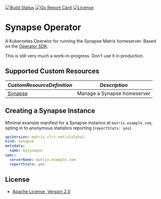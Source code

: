 [![Build Status](https://api.travis-ci.com/slrz/synapse-operator.svg?branch=master)](https://travis-ci.com/slrz/synapse-operator)
[![Go Report Card](https://goreportcard.com/badge/github.com/slrz/synapse-operator)](https://goreportcard.com/report/github.com/slrz/synapse-operator)
[![License](https://img.shields.io/badge/License-Apache%202.0-blue.svg)](https://opensource.org/licenses/Apache-2.0)

# Synapse Operator

A Kubernetes Operator for running the Synapse Matrix homeserver. Based on the
[Operator SDK](https://github.com/operator-framework/operator-sdk).

This is still very much a work-in-progress. Don't use it in production.

## Supported Custom Resources
| *CustomResourceDefinition*                                | *Description*               |
| --------------------------------------------------------- | --------------------------- |
| [Synapse](config/crd/bases/matrix.slrz.net_synapsis.yaml) | Manage a Synapse homeserver |


## Creating a Synapse Instance

Minimal example manifest for a Synapse instance at `matrix.example.com`, opting
in to anonymous statistics reporting (`reportStats: yes`).

```yaml
apiVersion: matrix.slrz.net/v1alpha1
kind: Synapse
metadata:
  name: mysynapse
spec:
  serverName: matrix.example.com
  reportStats: yes

```

## License

* [Apache License, Version 2.0](https://www.apache.org/licenses/LICENSE-2.0)
